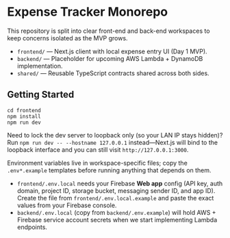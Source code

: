 # Expense Tracker Monorepo

This repository is split into clear front-end and back-end workspaces to keep concerns isolated as the MVP grows.

- `frontend/` — Next.js client with local expense entry UI (Day 1 MVP).
- `backend/` — Placeholder for upcoming AWS Lambda + DynamoDB implementation.
- `shared/` — Reusable TypeScript contracts shared across both sides.

## Getting Started

```
cd frontend
npm install
npm run dev
```

Need to lock the dev server to loopback only (so your LAN IP stays hidden)? Run `npm run dev -- --hostname 127.0.0.1` instead—Next.js will bind to the loopback interface and you can still visit `http://127.0.0.1:3000`.

Environment variables live in workspace-specific files; copy the `.env*.example` templates before running anything that depends on them.

- `frontend/.env.local` needs your Firebase **Web app** config (API key, auth domain, project ID, storage bucket, messaging sender ID, and app ID). Create the file from `frontend/.env.local.example` and paste the exact values from your Firebase console.
- `backend/.env.local` (copy from `backend/.env.example`) will hold AWS + Firebase service account secrets when we start implementing Lambda endpoints.
